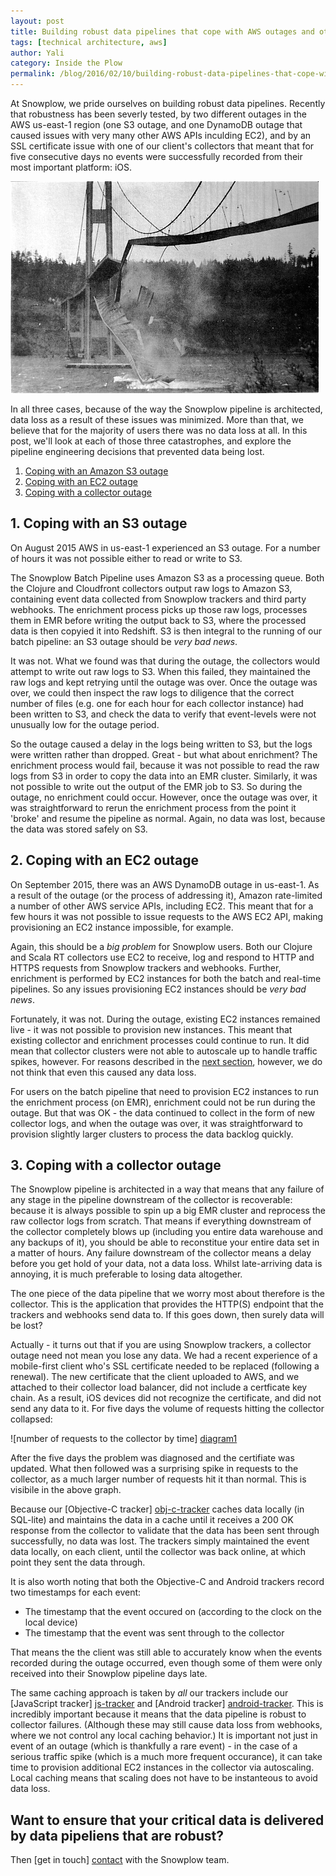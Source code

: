 ```yaml
---
layout: post
title: Building robust data pipelines that cope with AWS outages and other major catastrophes
tags: [technical architecture, aws]
author: Yali
category: Inside the Plow
permalink: /blog/2016/02/10/building-robust-data-pipelines-that-cope-with-aws-outages-and-other-catastrophes/
---
```


At Snowplow, we pride ourselves on building robust data pipelines. Recently that robustness has been severly tested, by two different outages in the AWS us-east-1 region (one S3 outage, and one DynamoDB outage that caused issues with very many other AWS APIs inculding EC2), and by an SSL certificate issue with one of our client's collectors that meant that for five consecutive days no events were successfully recorded from their most important platform: iOS.

![tacoma-bridge-catastophe][catastophe]

In all three cases, because of the way the Snowplow pipeline is architected, data loss as a result of these issues was minimized. More than that, we believe that for the majority of users there was no data loss at all. In this post, we'll look at each of those three catastrophes, and explore the pipeline engineering decisions that prevented data being lost.

1. [Coping with an Amazon S3 outage](/blog/2016/02/10/building-robust-data-pipelines-that-cope-with-aws-outages-and-other-catastrophes/#s3-outage)  
2. [Coping with an EC2 outage](/blog/2016/02/10/building-robust-data-pipelines-that-cope-with-aws-outages-and-other-catastrophes/#ec2-outage)  
3. [Coping with a collector outage](/blog/2016/02/10/building-robust-data-pipelines-that-cope-with-aws-outages-and-other-catastrophes/#collector-outage)

<!--more-->

<h2 id="s3-outage">1. Coping with an S3 outage</h2>

On August 2015 AWS in us-east-1 experienced an S3 outage. For a number of hours it was not possible either to read or write to S3.

The Snowplow Batch Pipeline uses Amazon S3 as a processing queue. Both the Clojure and Cloudfront collectors output raw logs to Amazon S3, containing event data collected from Snowplow trackers and third party webhooks. The enrichment process picks up those raw logs, processes them in EMR before writing the output back to S3, where the processed data is then copyied it into Redshift. S3 is then integral to the running of our batch pipeline: an S3 outage should be *very bad news*.

It was not. What we found was that during the outage, the collectors would attempt to write out raw logs to S3. When this failed, they maintained the raw logs  and kept retrying until the outage was over. Once the outage was over, we could then inspect the raw logs to diligence that the correct number of files (e.g. one for each hour for each collector instance) had been written to S3, and check the data to verify that event-levels were not unusually low for the outage period.

So the outage caused a delay in the logs being written to S3, but the logs were written rather than dropped. Great - but what about enrichment? The enrichment process would fail, because it was not possible to read the raw logs from S3 in order to copy the data into an EMR cluster. Similarly, it was not possible to write out the output of the EMR job to S3. So during the outage, no enrichment could occur. However, once the outage was over, it was straightforward to rerun the enrichment process from the point it 'broke' and resume the pipeline as normal. Again, no data was lost, because the data was stored safely on S3.

<h2 id="ec2-outage">2. Coping with an EC2 outage</h2>

On September 2015, there was an AWS DynamoDB outage in us-east-1. As a result of the outage (or the process of addressing it), Amazon rate-limited a number of other AWS service APIs, including EC2. This meant that for a few hours it was not possible to issue requests to the AWS EC2 API, making provisioning an EC2 instance impossible, for example.

Again, this should be a *big problem* for Snowplow users. Both our Clojure and Scala RT collectors use EC2 to receive, log and respond to HTTP and HTTPS requests from Snowplow trackers and webhooks. Further, enrichment is performed by EC2 instances for both the batch and real-time pipelines. So any issues provisioning EC2 instances should be *very bad news*.

Fortunately, it was not. During the outage, existing EC2 instances remained live - it was not possible to provision new instances. This meant that existing collector and enrichment processes could continue to run. It did mean that collector clusters were not able to autoscale up to handle traffic spikes, however. For reasons described in the [next section](#collector-outage), however, we do not think that even this caused any data loss.

For users on the batch pipeline that need to provision EC2 instances to run the enrichment process (on EMR), enrichment could not be run during the outage. But that was OK - the data continued to collect in the form of new collector logs, and when the outage was over, it was straightforward to provision slightly larger clusters to process the data backlog quickly.

<h2 id="collector-outage">3. Coping with a collector outage</h2>

The Snowplow pipeline is architected in a way that means that any failure of any stage in the pipeline downstream of the collector is recoverable: because it is always possible to spin up a big EMR cluster and reprocess the raw collector logs from scratch. That means if everything downstream of the collector completely blows up (including you entire data warehouse and any backups of it), you should be able to reconstitue your entire data set in a matter of hours. Any failure downstream of the collector means a delay before you get hold of your data, not a data loss. Whilst late-arriving data is annoying, it is much preferable to losing data altogether.

The one piece of the data pipeline that we worry most about therefore is the collector. This is the application that provides the HTTP(S) endpoint that the trackers and webhooks send data to. If this goes down, then surely data will be lost?

Actually - it turns out that if you are using Snowplow trackers, a collector outage need not mean you lose any data. We had a recent experience of a mobile-first client who's SSL certificate needed to be replaced (following a renewal). The new certificate that the client uploaded to AWS, and we attached to their collector load balancer, did not include a certficate key chain. As a result, iOS devices did not recognize the certificate, and did not send any data to it. For five days the volume of requests hitting the collector collapsed:

![number of requests to the collector by time] [diagram1]

After the five days the problem was diagnosed and the certifiate was updated. What then followed was a surprising spike in requests to the collector, as a much larger number of requests hit it than normal. This is visibile in the above graph.

Because our [Objective-C tracker] [obj-c-tracker] caches data locally (in SQL-lite) and maintains the data in a cache until it receives a 200 OK response from the collector to validate that the data has been sent through successfully, no data was lost. The trackers simply maintained the event data locally, on each client, until the collector was back online, at which point they sent the data through.

It is also worth noting that both the Objective-C and Android trackers record two timestamps for each event:

* The timestamp that the event occured on (according to the clock on the local device)
* The timestamp that the event was sent through to the collector

That means the the client was still able to accurately know when the events recorded during the outage occurred, even though some of them were only received into their Snowplow pipeline days late.

The same caching approach is taken by *all* our trackers include our [JavaScript tracker] [js-tracker] and [Android tracker] [android-tracker]. This is incredibly important because it means that the data pipeline is robust to collector failures. (Although these may still cause data loss from webhooks, where we not control any local caching behavior.) It is important not just in event of an outage (which is thankfully a rare event) - in the case of a serious traffic spike (which is a much more frequent occurance), it can take time to provision additional EC2 instances in the collector via autoscaling. Local caching means that scaling does not have to be instanteous to avoid data loss.

## Want to ensure that your critical data is delivered by data pipeliens that are robust?

Then [get in touch] [contact] with the Snowplow team.


[catastophe]: /assets/img/blog/2016/02/catastophe.gif
[diagram1]: /assets/img/blog/2016/02/collector-outage.png
[obj-c-tracker]: https://github.com/snowplow/snowplow-bojective-c-tracker
[js-tracker]: https://github.com/snowplow/snowplow-javascript-tracker
[android-tracker]: https://github.com/snowplow/snowplow-android-tracker
[contact]: /contact
